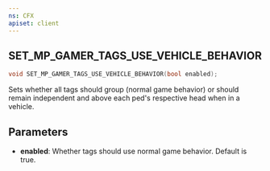 ```yaml
---
ns: CFX
apiset: client
---
```

## SET_MP_GAMER_TAGS_USE_VEHICLE_BEHAVIOR

```c
void SET_MP_GAMER_TAGS_USE_VEHICLE_BEHAVIOR(bool enabled);
```

Sets whether all tags should group (normal game behavior) or should remain independent and above each ped's respective head when in a vehicle.

## Parameters
* **enabled**: Whether tags should use normal game behavior. Default is true.